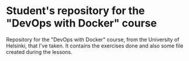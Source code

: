 # Student's repository for the "DevOps with Docker" course

Repository for the "DevOps with Docker" course, from the University of Helsinki, that I've taken. It contains the exercises done and also some file created during the lessons.

